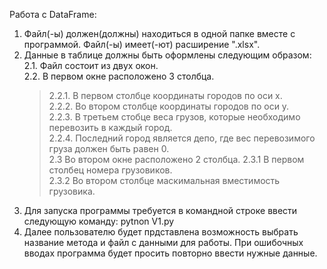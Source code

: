 Работа с DataFrame:
1. Файл(-ы) должен(должны) находиться в одной папке вместе с программой. Файл(-ы) имеет(-ют) расширение ".xlsx".<br/>
2. Данные в таблице должны быть оформлены следующим образом:<br/>
  2.1. Файл состоит из двух окон. <br/>
  2.2. В первом окне расположено 3 столбца. <br/> 
    >2.2.1. В первом столбце координаты городов по оси x.<br/> 
    >2.2.2. Во втором столбце координаты городов по оси y.<br/>
    >2.2.3. В третьем стобце веса грузов, которые необходимо перевозить в каждый город.<br/>
    >2.2.4. Последний город является депо, где вес перевозимого груза должен быть равен 0.<br/>
  2.3 Во втором окне расположено 2 столбца.
    >2.3.1 В первом столбец номера грузовиков.<br/>
    >2.3.2 Во втором столбце маскимальная вместимость грузовика.<br/>
3. Для запуска программы требуется в командной строке ввести следующую команду: pytnon V1.py<br/>
4. Далее пользователю будет прдставлена возможность выбрать название метода и файл с данными для работы. При ошибочных вводах программа будет просить повторно ввести нужные данные.
